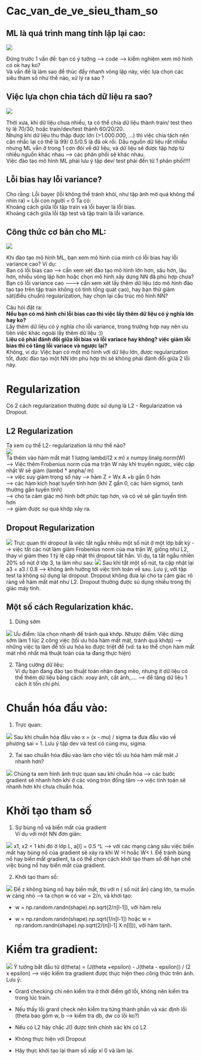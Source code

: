 # Cac_van_de_ve_sieu_tham_so

## ML là quá trình mang tính lặp lại cao:
<img src = 'https://i.imgur.com/piDPivF.jpg'>

Đứng trước 1 vấn đề: bạn có ý tưởng --> code -->  kiểm nghiệm xem mô hình có ok hay ko?  
Và vấn đề là làm sao để thúc đẩy nhanh vòng lặp này, việc lựa chọn các siêu tham số như thế nào, xử lý ra sao ?

## Việc lựa chọn chia tách dữ liệu ra sao?
<img src ='https://i.imgur.com/ExTH607.jpg'>

Thời xưa, khi dữ liệu chưa nhiều, ta có thể chia dữ liệu thành train/ test theo tỷ lệ 70/30; hoặc train/dev/test thành 60/20/20.   
Nhưng khi dữ liệu thu thập được lớn (>1.000.000, ...) thì việc chia tách nên cân nhắc lại có thể là 99/ 0.5/0.5 là đã ok rồi. 
Dẫu nguồn dữ liệu rất nhiều nhưng ML vẫn ở trong 1 cơn đói về dữ liệu, và dữ liệu sẽ được tập hợp từ nhiều nguồn khác nhau --> các phân phối sẽ khác nhau.   
Việc đào tạo mô hình ML phải lưu ý tập dev/ test phải đến từ 1 phân phối!!!!

## Lỗi bias hay lỗi variance?
Cho rằng: Lỗi bayer (lỗi không thể tránh khỏi, như tập ảnh mờ quá không thể nhìn ra) = Lỗi con người = 0
Ta có:   
Khoảng cách giữa lỗi tập train và lỗi bayer là lỗi bias.   
Khoảng cách giữa lỗi tập test và tập train là lỗi variance.  

## Công thức cơ bản cho ML:
<img src ='https://i.imgur.com/C3JvmxE.jpg'>

Khi đào tạo mô hình ML, bạn xem mô hình của mình có lỗi bias hay lỗi variance cao?
Ví dụ:  
Bạn có lỗi bias cao --> cần xem xét đào tạo mô hình lớn hơn, sâu hơn, lâu hơn, nhiều vòng lặp hơn hoặc chọn mô hình xây dựng NN đã phù hợp chưa?   
Bạn có lỗi variance cao ---> cần xem xét lấy thêm dữ liệu (do mô hình đào tạo tạo trên tập train không có tính tổng quát cao), hay bạn thử giám sát(điều chuẩn) regularization, hay chọn lại cấu trúc mô hình NN?

Câu hỏi đặt ra:    
**Nếu bạn có mô hình chỉ lỗi bias cao thì việc lấy thêm dữ liệu có ý nghĩa lớn hay ko?**   
Lấy thêm dữ liệu có ý nghĩa cho lỗi variance, trong trường hợp nay nên ưu tiên việc khác ngoài lấy thêm dữ liệu :))   
**Liệu có phải đánh đổi giữa lỗi bias và lỗi variace hay không? việc giảm lỗi bias thì có tăng lỗi variace và ngược lại?**  
Không, ví dụ: Việc bạn có một mô hình với dữ liệu lớn, được regularization tốt, được đào tạo một NN lớn phù hợp thì sẽ không phải đánh đổi giữa 2 lỗi này.

# Regularization
   Có 2 cách regularization thường được sử dụng là L2 - Regularization và Dropout.   
## L2 Regularization
   Ta xem cụ thể L2- regularization là như thế nào?   
   <img src ='https://i.imgur.com/1AKqeKb.jpg'>   
   Ta thêm vào hàm mất mát 1 lượng lambd/(2 x m) x numpy.linalg.norm(W)        
   --> Việc thêm Frobenius norm của ma trận W này khi truyền ngược, việc cập nhật W sẽ giảm (lambd * anpha/ m)        
   --> việc suy giảm trọng số này --> hàm Z = Wx A +b gần 0 hơn   
   --> các hàm kích hoạt tuyến tính hơn (khi Z gần 0, các hàm sigmoi, tanh thường gần tuyến tính)   
   --> cho ta cảm giác mô hình bớt phức tạp hơn, và có vẻ sẽ gần tuyến tính hơn      
   --> giảm được sự quá khớp xảy ra.

## Dropout Regularization   
   <img src = 'https://i.imgur.com/oQRoz2D.jpg'>   
   Trực quan thì dropout là việc tắt ngẫu nhiêu một số nút ở một lớp bất kỳ --> việc tắt các nút làm giảm Frobenius norm của ma trận W, giống như L2, thay vì giảm theo 1 tỷ lệ cập nhật thì dropout tắt hẳn.   
   Ví dụ, ta tắt ngẫu nhiên 20% số nút ở lớp 3, ta làm như sau:   
   <img src ='https://i.imgur.com/FyMKRqu.jpg'>   
   Sau khi tắt một số nút, ta cập nhật lại a3 = a3 / 0.8 --> không ảnh hưởng tới việc tính toán về sau.    
   Lưu ý, với tập test ta không sử dụng lại dropout. Dropout không đưa lại cho ta cảm giác rõ ràng về hàm mất mát như L2. Dropout thường được sủ dụng nhiều trong thị giác máy tính.

## Một số cách Regularization khác.  
1. Dừng sớm   
<img src ='https://i.imgur.com/h1tgcGT.jpg'>   
Ưu điểm: lửa chọn nhanh để tránh quá khớp.   
Nhược điểm: Việc dừng sớm làm 1 lúc 2 công việc (tối ưu hóa hàm mất mát, tránh quá khớp) --> những việc ta làm để tối ưu hóa ko được triệt để (vd: ta ko thể chọn hàm mất mát nhỏ nhất mà thuật toán của ta đang thực hiện)   
    
2. Tăng cường dữ liệu:   
Ví dụ bạn đang đào tạo thuật toán nhận dạng mèo, nhưng ít dữ liệu có thể thêm dữ liệu bằng cách: xoay ảnh, cắt ảnh,.... --> để tăng dữ liệu 1 cách ít tốn chi phí.

# Chuẩn hóa đầu vào:
1. Trực quan:  
<img src = 'https://i.imgur.com/LD9rpOJ.jpg'>
   Sau khi chuẩn hóa đầu vào x = (x - mu) / sigma ta đưa đầu vào về phương sai = 1. Lưu ý tập dev và test có cùng mu, sigma.   

2. Tai sao chuẩn hóa đầu vào làm cho việc tối ưu hóa hàm mất mát J nhanh hơn?   
<img src = 'https://i.imgur.com/ltrDEs5.jpg'>   
Chúng ta xem hình ảnh trực quan sau khi chuẩn hóa --> các bước gradient sẽ nhanh hơn khi ở các vòng tròn đồng tâm --> việc tính toán sẽ nhanh hơn khi chưa chuẩn hóa.

# Khởi tạo tham số   
1. Sự bùng nổ và biến mất của gradient   
Ví dụ với một NN đơn giản:   
<img src ='https://i.imgur.com/BdVgbtR.jpg'>   
x1, x2 = 1 khi đó ở lớp L, a[l] = 0.5 ^L --> với các mạng càng sâu việc biến mất hay bùng nổ của gradient sẽ xảy ra khi W >I hoắc W< I.   
Để tránh bùng nổ hay biến mất gradient, ta có thể chọn cách khởi tạo tham số để hạn chế việc bùng nổ hay biến mất của gradient.       

2. Khởi tạo tham số:       
<img src ='https://i.imgur.com/jD1sABs.jpg'>   
Để z không bùng nổ hay biến mất, thì với n ( số nút ẩn) càng lớn, ta muốn w càng nhỏ --> ta chọn w có var = 2/n, và khơi tạo:   

+ w = np.random.randn(shape).np.sqrt(2/n[l-1]), với hàm relu
            
+ w = np.random.randn(shape).np.sqrt(1/n[l-1]) hoặc w = np.random.randn(shape).np.sqrt(2/(n[l-1] X n[l])), với hàm tanh.

# Kiểm tra gradient:
<img src ='https://i.imgur.com/EFINDgY.jpg'>   
Ý tưởng bắt đầu từ d(theta) = (J(theta +epsilon) - J(theta - epsilon)) / (2 x epsilon)
--> việc kiểm tra gradient được thực hiện theo công thức trên ảnh.   
Lưu ý:     

+ Grard checking chỉ nên kiểm tra ở thời điểm gỡ lỗi, không nên kiểm tra trong lúc train.  

+ Nếu thấy lỗi grard check nên kiểm tra từng thành phần và xác định lỗi (theta bao gồm w, b --> kiểm tra db, dw có lỗi ko?)    

+ Nếu có L2 hãy chắc J() được tính chính xác khi có L2    

+ Không thực hiện với Dropout    

+ Hãy thực khởi tạo lại tham số xấp xỉ 0 và làm lại.  


















